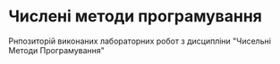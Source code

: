 # Числені методи програмування

Рнпозиторій виконаних лабораторних робот з дисципліни "Чисельні Методи Програмування"